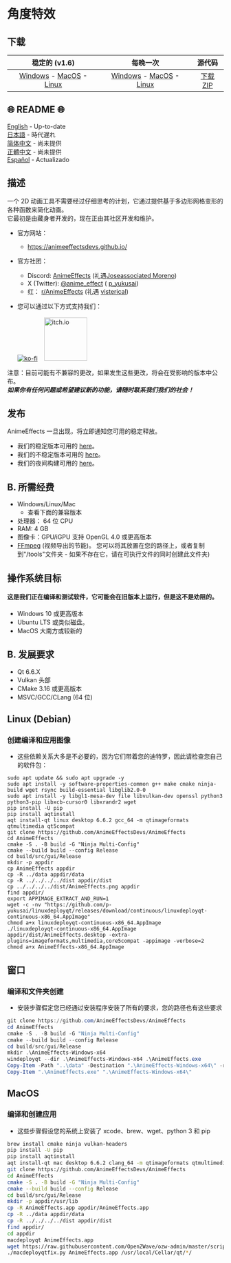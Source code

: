 # 角度特效

## 下载

|                                                                                                                                                               稳定的 (v1.6)                                                                                                                                                               |                                                                                                                                                                                     每晚一次                                                                                                                                                                                     |                                           源代码                                           |
| :---------------------------------------------------------------------------------------------------------------------------------------------------------------------------------------------------------------------------------------------------------------------------------------------------------------------------------------: | :------------------------------------------------------------------------------------------------------------------------------------------------------------------------------------------------------------------------------------------------------------------------------------------------------------------------------------------------------------------------------: | :----------------------------------------------------------------------------------------: |
| [Windows](https://github.com/AnimeEffectsDevs/AnimeEffects/releases/download/v1.6/AnimeEffects-Installer-Windows.exe) - [MacOS](https://github.com/AnimeEffectsDevs/AnimeEffects/releases/download/v1.6/AnimeEffects-MacOS.zip) - [Linux](https://github.com/AnimeEffectsDevs/AnimeEffects/releases/download/v1.6/AnimeEffects-Linux.zip) | [Windows](https://nightly.link/AnimeEffectsDevs/AnimeEffects/workflows/build-windows.yaml/master/AnimeEffects-Windows-x64.zip) - [MacOS](https://nightly.link/AnimeEffectsDevs/AnimeEffects/workflows/build_mac_intel.yaml/master/AnimeEffects-MacOS.zip) - [Linux](https://nightly.link/AnimeEffectsDevs/AnimeEffects/workflows/build_linux.yaml/master/AnimeEffects-Linux.zip) | [下载 ZIP](https://github.com/AnimeEffectsDevs/AnimeEffects/archive/refs/heads/master.zip) |

## 🌐 README 🌐

[English](https://github.com/AnimeEffectsDevs/AnimeEffects/blob/master/README.md) - Up-to-date <br>
[日本語](https://github.com/AnimeEffectsDevs/AnimeEffects/blob/master/README-ja.md) - 時代遅れ <br>
[简体中文](https://github.com/AnimeEffectsDevs/AnimeEffects/blob/master/README-zh.md) - 尚未提供 <br>
[正體中文](https://github.com/AnimeEffectsDevs/AnimeEffects/blob/master/README-zh-t.md) - 尚未提供 <br>
[Español](https://github.com/AnimeEffectsDevs/AnimeEffects/blob/master/README-es.md) - Actualizado <br>

## 描述

一个 2D 动画工具不需要经过仔细思考的计划，它通过提供基于多边形网格变形的各种函数来简化动画。<br>
它最初是由藏身者开发的，现在正由其社区开发和维护。

- 官方网站：<br>

  - <https://animeeffectsdevs.github.io/>

- 官方社团：<br>

  - Discord: <a href='https://discord.gg/sKp8Srm'>AnimeEffects</a> (礼遇[Joseassociated Moreno](https://github.com/Jose-Moreno))<br>
  - X (Twitter): <a href='https://x.com/anime_effects'>@anime_effect</a> ( [p_yukusai](https://github.com/p-yukusai))<br>
  - 红： <a href='https://www.reddit.com/r/AnimeEffects/'>r/AnimeEffects</a> (礼遇 [visterical](https://www.tumblr.com/visterical))<br>

- 您可以通过以下方式支持我们：<br><br>
  [![ko-fi](https://ko-fi.com/img/githubbutton_sm.svg)](https://ko-fi.com/V7V04YLC3) &nbsp;&nbsp; <a href="https://yukusai.itch.io/animeeffects" target="_blank"> <img src="https://static.itch.io/images/badge-color.svg" alt="itch.io" style="width:100px" /> </a>

注意：目前可能有不兼容的更改，如果发生这些更改，将会在受影响的版本中公布。<br>
**_如果你有任何问题或希望建议新的功能，请随时联系我们我们的社会！_**

## 发布

AnimeEffects 一旦出现，将立即通知您可用的稳定释放。

- 我们的稳定版本可用的 [here](https://github.com/AnimeEffectsDevs/AnimeEffects/releases)。<br>
- 我们的不稳定版本可用的 [here](https://github.com/p-yukusai/AnimeEffects/releases)。<br>
- 我们的夜间构建可用的 [here](https://github.com/AnimeEffectsDevs/AnimeEffects/actions)。

## B. 所需经费

- Windows/Linux/Mac
  - 查看下面的兼容版本
- 处理器： 64 位 CPU
- RAM: 4 GB
- 图像卡：GPU/iGPU 支持 OpenGL 4.0 或更高版本
- [FFmpeg](https://ffmpeg.org/download.html) (视频导出的节能)。 您可以将其放置在您的路径上，或者复制到"/tools"文件夹 - 如果不存在它，请在可执行文件的同时创建此文件夹)

## 操作系统目标

#### 这是我们正在编译和测试软件，它可能会在旧版本上运行，但是这不是劝阻的。

- Windows 10 或更高版本
- Ubuntu LTS 或类似磁盘。
- MacOS 大南方或较新的

## B. 发展要求

- Qt 6.6.X
- Vulkan 头部
- CMake 3.16 或更高版本
- MSVC/GCC/CLang (64 位)

## Linux (Debian)

### 创建编译和应用图像

- 这些依赖关系大多是不必要的，因为它们带着您的迪特罗，因此请检查您自己的软件包：

```
sudo apt update && sudo apt upgrade -y
sudo apt install -y software-properties-common g++ make cmake ninja-build wget rsync build-essential libglib2.0-0
sudo apt install -y libgl1-mesa-dev file libvulkan-dev openssl python3 python3-pip libxcb-cursor0 libxrandr2 wget
pip install -U pip
pip install aqtinstall
aqt install-qt linux desktop 6.6.2 gcc_64 -m qtimageformats qtmultimedia qt5compat
git clone https://github.com/AnimeEffectsDevs/AnimeEffects
cd AnimeEffects
cmake -S . -B build -G "Ninja Multi-Config"
cmake --build build --config Release
cd build/src/gui/Release
mkdir -p appdir
cp AnimeEffects appdir
cp -R ../data appdir/data
cp -R ../../../../dist appdir/dist
cp ../../../../dist/AnimeEffects.png appdir
find appdir/
export APPIMAGE_EXTRACT_AND_RUN=1
wget -c -nv "https://github.com/p-yukusai/linuxdeployqt/releases/download/continuous/linuxdeployqt-continuous-x86_64.AppImage"
chmod a+x linuxdeployqt-continuous-x86_64.AppImage
./linuxdeployqt-continuous-x86_64.AppImage appdir/dist/AnimeEffects.desktop -extra-plugins=imageformats,multimedia,core5compat -appimage -verbose=2
chmod a+x AnimeEffects-x86_64.AppImage
```

## 窗口

### 编译和文件夹创建

- 安装步骤假定您已经通过安装程序安装了所有的要求，您的路径也有这些要求

```powershell
git clone https://github.com/AnimeEffectsDevs/AnimeEffects
cd AnimeEffects
cmake -S . -B build -G "Ninja Multi-Config"
cmake --build build --config Release
cd build/src/gui/Release
mkdir .\AnimeEffects-Windows-x64
windeployqt --dir .\AnimeEffects-Windows-x64 .\AnimeEffects.exe
Copy-Item -Path "..\data" -Destination ".\AnimeEffects-Windows-x64\" -recurse -Force
Copy-Item ".\AnimeEffects.exe" ".\AnimeEffects-Windows-x64\"
```

## MacOS

### 编译和创建应用

- 这些步骤假设您的系统上安装了 xcode、brew、wget、python 3 和 pip

```bash
brew install cmake ninja vulkan-headers
pip install -U pip
pip install aqtinstall
aqt install-qt mac desktop 6.6.2 clang_64 -m qtimageformats qtmultimedia qt5compat
git clone https://github.com/AnimeEffectsDevs/AnimeEffects
cd AnimeEffects
cmake -S . -B build -G "Ninja Multi-Config"
cmake --build build --config Release
cd build/src/gui/Release
mkdir -p appdir/usr/lib
cp -R AnimeEffects.app appdir/AnimeEffects.app
cp -R ../data appdir/data
cp -R ../../../../dist appdir/dist
find appdir/
cd appdir
macdeployqt AnimeEffects.app
wget https://raw.githubusercontent.com/OpenZWave/ozw-admin/master/scripts/macdeployqtfix.py && chmod a+x macdeployqtfix.py
./macdeployqtfix.py AnimeEffects.app /usr/local/Cellar/qt/*/
```
